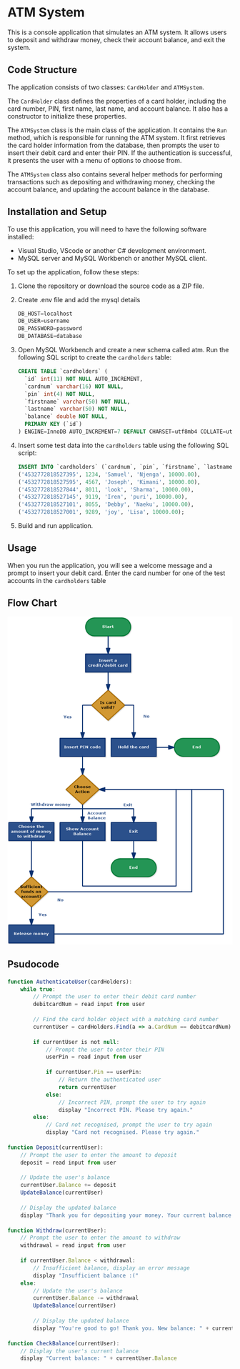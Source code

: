 # ATM System

This is a console application that simulates an ATM system. It allows users to deposit and withdraw money, check their account balance, and exit the system.

## Code Structure

The application consists of two classes: `CardHolder` and `ATMSystem`.

The `CardHolder` class defines the properties of a card holder, including the card number, PIN, first name, last name, and account balance. It also has a constructor to initialize these properties.

The `ATMSystem` class is the main class of the application. It contains the `Run` method, which is responsible for running the ATM system. It first retrieves the card holder information from the database, then prompts the user to insert their debit card and enter their PIN. If the authentication is successful, it presents the user with a menu of options to choose from.

The `ATMSystem` class also contains several helper methods for performing transactions such as depositing and withdrawing money, checking the account balance, and updating the account balance in the database.

## Installation and Setup

To use this application, you will need to have the following software installed:

- Visual Studio, VScode or another C# development environment.
- MySQL server and MySQL Workbench or another MySQL client.

To set up the application, follow these steps:

1. Clone the repository or download the source code as a ZIP file.

2. Create .env file and add the mysql details

   ```csharp
   DB_HOST=localhost
   DB_USER=username
   DB_PASSWORD=password
   DB_DATABASE=database
   ```

3. Open MySQL Workbench and create a new schema called atm. Run the following SQL script to create the `cardholders` table:

   ```sql
   CREATE TABLE `cardholders` (
     `id` int(11) NOT NULL AUTO_INCREMENT,
     `cardnum` varchar(16) NOT NULL,
     `pin` int(4) NOT NULL,
     `firstname` varchar(50) NOT NULL,
     `lastname` varchar(50) NOT NULL,
     `balance` double NOT NULL,
     PRIMARY KEY (`id`)
   ) ENGINE=InnoDB AUTO_INCREMENT=7 DEFAULT CHARSET=utf8mb4 COLLATE=utf8mb4_0900_ai_ci;

   ```

4. Insert some test data into the `cardholders` table using the following SQL script:

   ```sql
   INSERT INTO `cardholders` (`cardnum`, `pin`, `firstname`, `lastname`, `balance`) VALUES
   ('4532772818527395', 1234, 'Samuel', 'Njenga', 10000.00),
   ('4532772818527595', 4567, 'Joseph', 'Kimani', 10000.00),
   ('4532772818527844', 8011, 'look', 'Sharma', 10000.00),
   ('4532772818527145', 9119, 'Iren', 'puri', 10000.00),
   ('4532772818527101', 8055, 'Debby', 'Naeku', 10000.00),
   ('4532772818527001', 9289, 'joy', 'Lisa', 10000.00);

   ```

5. Build and run application.

## Usage

When you run the application, you will see a welcome message and a prompt to insert your debit card. Enter the card number for one of the test accounts in the `cardholders` table

## Flow Chart

![Alt text](ATM-Flowchart.jpeg)

## Psudocode

```javascript
function AuthenticateUser(cardHolders):
    while true:
        // Prompt the user to enter their debit card number
        debitcardNum = read input from user

        // Find the card holder object with a matching card number
        currentUser = cardHolders.Find(a => a.CardNum == debitcardNum)

        if currentUser is not null:
            // Prompt the user to enter their PIN
            userPin = read input from user

            if currentUser.Pin == userPin:
                // Return the authenticated user
                return currentUser
            else:
                // Incorrect PIN, prompt the user to try again
                display "Incorrect PIN. Please try again."
        else:
            // Card not recognised, prompt the user to try again
            display "Card not recognised. Please try again."

function Deposit(currentUser):
    // Prompt the user to enter the amount to deposit
    deposit = read input from user

    // Update the user's balance
    currentUser.Balance += deposit
    UpdateBalance(currentUser)

    // Display the updated balance
    display "Thank you for depositing your money. Your current balance is: " + currentUser.Balance

function Withdraw(currentUser):
    // Prompt the user to enter the amount to withdraw
    withdrawal = read input from user

    if currentUser.Balance < withdrawal:
        // Insufficient balance, display an error message
        display "Insufficient balance :("
    else:
        // Update the user's balance
        currentUser.Balance -= withdrawal
        UpdateBalance(currentUser)

        // Display the updated balance
        display "You're good to go! Thank you. New balance: " + currentUser.Balance

function CheckBalance(currentUser):
    // Display the user's current balance
    display "Current balance: " + currentUser.Balance

```
